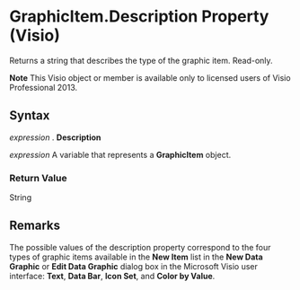 
# GraphicItem.Description Property (Visio)

Returns a string that describes the type of the graphic item. Read-only.


 **Note**  This Visio object or member is available only to licensed users of Visio Professional 2013.


## Syntax

 _expression_ . **Description**

 _expression_ A variable that represents a **GraphicItem** object.


### Return Value

String


## Remarks

The possible values of the description property correspond to the four types of graphic items available in the  **New Item** list in the **New Data Graphic** or **Edit Data Graphic** dialog box in the Microsoft Visio user interface: **Text**,  **Data Bar**,  **Icon Set**, and  **Color by Value**.

